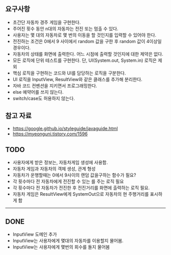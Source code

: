 ## 요구사항
* 초간단 자동차 경주 게임을 구현한다.
* 주어진 횟수 동안 n대의 자동차는 전진 또는 멈출 수 있다.
* 사용자는 몇 대의 자동차로 몇 번의 이동을 할 것인지를 입력할 수 있어야 한다.
* 전진하는 조건은 0에서 9 사이에서 random 값을 구한 후 random 값이 4이상일 경우이다.
* 자동차의 상태를 화면에 출력한다. 어느 시점에 출력할 것인지에 대한 제약은 없다.
* 모든 로직에 단위 테스트를 구현한다. 단, UI(System.out, System.in) 로직은 제외
* 핵심 로직을 구현하는 코드와 UI를 담당하는 로직을 구분한다.
* UI 로직을 InputView, ResultView와 같은 클래스를 추가해 분리한다.
* 자바 코드 컨벤션을 지키면서 프로그래밍한다.
* else 예약어를 쓰지 않는다.
* switch/case도 허용하지 않는다.

## 참고 자료
* https://google.github.io/styleguide/javaguide.html
* https://myeonguni.tistory.com/1596

## TODO

* 사용자에게 받은 정보는, 자동차게임 생성에 사용함.
* 자동차 게임과 자동차의 객체 생성, 관계 형성
* 자동차가 운행할때는 0에서 9사이의 랜덤 값을구하는 함수가 필요?
* 각 횟수마다  전 자동차에게 전진할 수 있는 를 주는 로직 필요
* 각 횟수마다 전 자동차가 전진한 후 전진거리를 화면에 출력하는 로직 필요.
* 자동차 게임은 ResultView에게 SystemOut으로 자동차의 현 주행거리를 표시하게 함

-------------------------------------------------
## DONE
* InputView 도메인 추가
* InputView는 사용자에게 몇대의 자동차를 이용할지 물어봄.
* InputView는 사용자에게 몇번의 회수를 돌지 물어봄